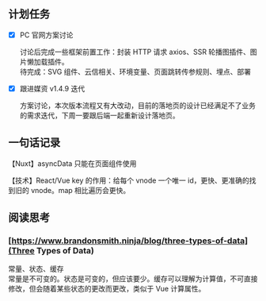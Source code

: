 ## 计划任务

- [x] PC 官网方案讨论

  讨论后完成一些框架前置工作：封装 HTTP 请求 axios、SSR 轮播图插件、图片懒加载插件。  
  待完成：SVG 组件、云信相关、环境变量、页面跳转传参规则、埋点、部署

* [x] 跟进媒资 v1.4.9 迭代

  方案讨论，本次版本流程又有大改动，目前的落地页的设计已经满足不了业务的需求迭代，下周一要跟后端一起重新设计落地页。

## 一句话记录

【Nuxt】asyncData 只能在页面组件使用

【技术】React/Vue key 的作用：给每个 vnode 一个唯一 id，更快、更准确的找到旧的 vnode。map 相比遍历会更快。

## 阅读思考

### [https://www.brandonsmith.ninja/blog/three-types-of-data](Three Types of Data)

常量、状态、缓存  
常量是不可变的。状态是可变的，但应该要少。缓存可以理解为计算值，不可直接修改，但会随着某些状态的更改而更改，类似于 Vue 计算属性。
